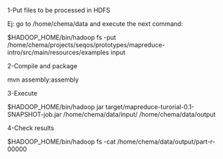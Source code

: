 1-Put files to be processed in HDFS

Ej: go to /home/chema/data and execute the next command:

$HADOOP_HOME/bin/hadoop fs -put /home/chema/projects/seqos/prototypes/mapreduce-intro/src/main/resources/examples input

2-Compile and package

mvn assembly:assembly

3-Execute

$HADOOP_HOME/bin/hadoop jar target/mapreduce-turorial-0.1-SNAPSHOT-job.jar /home/chema/data/input/ /home/chema/data/output

4-Check results

$HADOOP_HOME/bin/hadoop fs -cat /home/chema/data/output/part-r-00000
